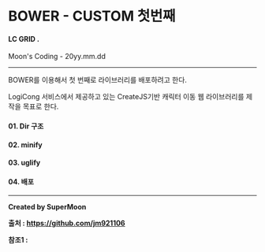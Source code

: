 # BOWER - CUSTOM 첫번째

#### LC GRID .

Moon's Coding - 20yy.mm.dd

<hr>

BOWER를 이용해서 첫 번째로 라이브러리를 배포하려고 한다.

LogiCong 서비스에서 제공하고 있는 CreateJS기반 캐릭터 이동 웹 라이브러리를 제작을 목표로 한다.

#### 01. Dir 구조

#### 02. minify

#### 03. uglify

#### 04. 배포

<hr>

**Created by SuperMoon**

**출처 : https://github.com/jm921106**

**참조1 :**
